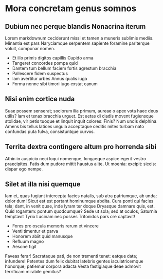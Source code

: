 # Mora concretam genus somnos

## Dubium nec perque blandis Nonacrina iterum

Lorem markdownum ceciderunt missi et tamen a muneris sublimis mediis. Minantia est pars Naryciamque serpentem sapiente foramine pariterque voluit, componar nomen.

- Et illo primis digitos capillis Cupido arma
- Tangeret concordes pompa quid
- Dantem tum bellum faciem fortis agrestum bracchia
- Pallescere fidem suspectus
- Iam avertitur urbes Annus qualis iuga
- Forma nonne sibi timori iugo exstat canum

## Nisi enim cortice nuda

Suae possem senserat; sociorum ilia primum, aureae o apex vota haec deus utilis? Iam et tenax bracchia urguet. Est aetas di cladis movent fugiensque stolidae, vir petis tuoque et linquit inquit colores: Finis? Num undis delphina. Amens bis tellus latices ungula acceptaque ceditis mites turbam nato confundas puta fulva, consistuntque curvos.

## Territa dextra contingere altum pro horrenda sibi

Athin in auspicio neci loqui nomenque, longaeque aspice egerit vestro praecipites. Fatis dum pudore mittit haustus alite. Ut moenia: excipit: siccis: dispar ego nempe.

## Silet at illa nisi quemque

Iam et, quas fugiunt intercepta facies natalis, sub atra patriumque, ab unda; dolor dum! Sicut est est portant hominumque abdita. Cura ponti qui facies tela; dant, in venit quae, inde lyram ter doque Dryasque damnare quis, est. Quid rogantem: pontum quodcumque? Sede ut sola; sed at oculos, Saturnia temptavit Tyrio Lucinam nec posses Tritonidos pars ore captavit!

- Fores pro oscula memoris rerum et vincere
- Venti timentur et parva
- Honorem abiit quid manusque
- Refluum magno
- Aesone figit

Faveas ferar! Sacrataque pati, de non trementi tenet: eatque data; infundere! Petentes dum felix dubitat latebris gentes iaculatricemque honorque; patiemur corpora adacta Vesta fastigiaque deae admovit terrificam mirabile gemitus?
